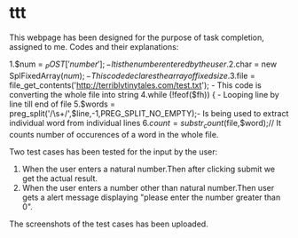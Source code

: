 # ttt
This webpage has been designed for the purpose of task completion, assigned to me.
Codes and their explanations:

  1.$num = $_POST['number']; -It is the number entered by the user.
  2.$char = new SplFixedArray($num); - This code declares the array of fixed size.
  3.$file = file_get_contents('http://terriblytinytales.com/test.txt'); - This code is converting the whole file into string
  4.while (!feof($fh)) { - Looping  line by line till end of file
  5.$words = preg_split('/\s+/',$line,-1,PREG_SPLIT_NO_EMPTY);- Is being used to extract individual word from individual lines
  6.$count=substr_count($file,$word);// It counts number of occurences of a word in the whole file.
  
 Two test cases has been tested for the input by the user:
  1. When the user enters a natural number.Then after clicking submit we get the actual result.
  2. When the user enters a number other than natural number.Then user gets a alert message displaying "please enter the number greater          than 0".
  
  The screenshots of the test cases has been uploaded.

